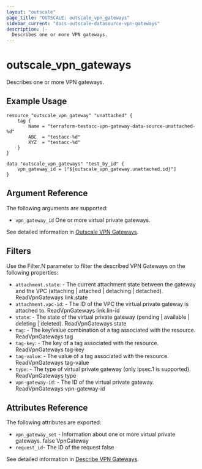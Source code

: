 ```yaml
---
layout: "outscale"
page_title: "OUTSCALE: outscale_vpn_gateways"
sidebar_current: "docs-outscale-datasource-vpn-gateways"
description: |-
  Describes one or more VPN gateways.
---
```


# outscale_vpn_gateways

Describes one or more VPN gateways.

## Example Usage

```hcl
resource "outscale_vpn_gateway" "unattached" {
    tag {
		Name = "terraform-testacc-vpn-gateway-data-source-unattached-%d"
      	ABC  = "testacc-%d"
		XYZ  = "testacc-%d"
    }
}

data "outscale_vpn_gateways" "test_by_id" {
	vpn_gateway_id = ["${outscale_vpn_gateway.unattached.id}"]
}
```

## Argument Reference

The following arguments are supported:

* `vpn_gateway_id`	One or more virtual private gateways.

See detailed information in [Outscale VPN Gateways](https://wiki.outscale.net/display/DOCU/Getting+Information+About+Your+Instances).

## Filters

Use the Filter.N parameter to filter the described VPN Gateways on the following properties:

* `attachment.state`: -	The current attachment state between the gateway and the VPC (attaching | attached | detaching | detached).	ReadVpnGateways	link.state
* `attachment.vpc-id`: -	The ID of the VPC the virtual private gateway is attached to.	ReadVpnGateways	link.lin-id
* `state`: -	The state of the virtual private gateway (pending | available | deleting | deleted).	ReadVpnGateways	state
* `tag`: -	The key/value combination of a tag associated with the resource.	ReadVpnGateways	tag
* `tag-key`: -	The key of a tag associated with the resource.	ReadVpnGateways	tag-key
* `tag-value`: -	The value of a tag associated with the resource.	ReadVpnGateways	tag-value
* `type`: -	The type of virtual private gateway (only ipsec.1 is supported).	ReadVpnGateways	type
* `vpn-gateway-id`: -	The ID of the virtual private gateway.	ReadVpnGateways	vpn-gateway-id

## Attributes Reference

The following attributes are exported:

* `vpn_gateway_set` -	Information about one or more virtual private gateways.	false	VpnGateway
* `request_id`-	The ID of the request	false	

See detailed information in [Describe VPN Gateways](http://docs.outscale.com/api_fcu/operations/Action_DescribeVpnGateways_get.html#_api_fcu-action_describevpngateways_get).